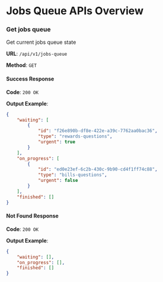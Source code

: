 # Jobs Queue APIs Overview

### Get jobs queue

Get current jobs queue state

**URL**: `/api/v1/jobs-queue`

**Method**: `GET`

#### Success Response

**Code**: `200 OK`

**Output Example**:

```json
{
    "waiting": [
        {
            "id": "f26e890b-df8e-422e-a39c-7762aa0bac36",
            "type": "rewards-questions",
            "urgent": true
        }
    ],
    "on_progress": [
        {
            "id": "ed0e23ef-6c2b-430c-9b90-cd4f1ff74c88",
            "type": "bills-questions",
            "urgent": false
        }
    ],
    "finished": []
}
```

#### Not Found Response

**Code**: `200 OK`

**Output Example**:

```json
{
    "waiting": [],
    "on_progress": [],
    "finished": []
}
```
